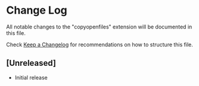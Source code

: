# Change Log

All notable changes to the "copyopenfiles" extension will be documented in this file.

Check [Keep a Changelog](http://keepachangelog.com/) for recommendations on how to structure this file.

## [Unreleased]

- Initial release